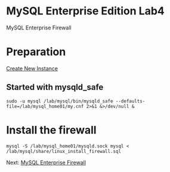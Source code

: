 # MySQL Enterprise Edition Lab4
MySQL Enterprise Firewall

# Preparation
[Create New Instance](../lab1#create-new-mysql-instance)

## Started with mysqld_safe
```
sudo -u mysql /lab/mysql/bin/mysqld_safe --defaults-file=/lab/mysql_home01/my.cnf 2>&1 &>/dev/null &

```

# Install the firewall
```
mysql -S /lab/mysql_home01/mysqld.sock mysql < /lab/mysql/share/linux_install_firewall.sql
```


Next: [ MySQL Enterprise Firewall](../lab5) 